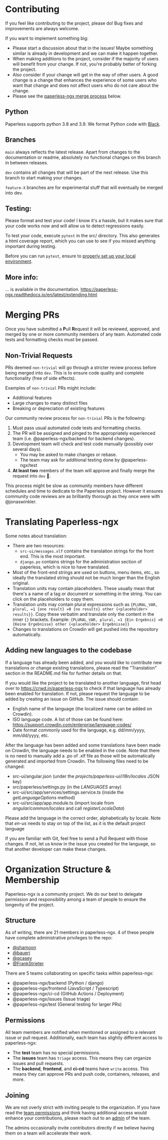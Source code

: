 # Contributing

If you feel like contributing to the project, please do! Bug fixes and improvements are always welcome.

If you want to implement something big:

- Please start a discussion about that in the issues! Maybe something similar is already in development and we can make it happen together.
- When making additions to the project, consider if the majority of users will benefit from your change. If not, you're probably better of forking the project.
- Also consider if your change will get in the way of other users. A good change is a change that enhances the experience of some users who want that change and does not affect users who do not care about the change.
- Please see the [paperless-ngx merge process](#merging-prs) below.

## Python

Paperless supports python 3.8 and 3.9. We format Python code with [Black](https://github.com/psf/black).

## Branches

`main` always reflects the latest release. Apart from changes to the documentation or readme, absolutely no functional changes on this branch in between releases.

`dev` contains all changes that will be part of the next release. Use this branch to start making your changes.

`feature-X` branches are for experimental stuff that will eventually be merged into dev.

## Testing:

Please format and test your code! I know it's a hassle, but it makes sure that your code works now and will allow us to detect regressions easily.

To test your code, execute `pytest` in the src/ directory. This also generates a html coverage report, which you can use to see if you missed anything important during testing.

Before you can run `pytest`, ensure to [properly set up your local environment](https://paperless-ngx.readthedocs.io/en/latest/extending.html#initial-setup-and-first-start).

## More info:

... is available in the documentation. https://paperless-ngx.readthedocs.io/en/latest/extending.html

# Merging PRs

Once you have submitted a **P**ull **R**equest it will be reviewed, approved, and merged by one or more community members of any team. Automated code tests and formatting checks must be passed.

## Non-Trivial Requests

PRs deemed `non-trivial` will go through a stricter review process before being merged into `dev`. This is to ensure code quality and complete functionality (free of side effects).

Examples of `non-trivial` PRs might include:

- Additional features
- Large changes to many distinct files
- Breaking or depreciation of existing features

Our community review process for `non-trivial` PRs is the following:

1. Must pass usual automated code tests and formatting checks.
2. The PR will be assigned and pinged to the appropriately experienced team (i.e. @paperless-ngx/backend for backend changes).
3. Development team will check and test code manually (possibly over several days).
   - You may be asked to make changes or rebase.
   - The team may ask for additional testing done by @paperless-ngx/test
4. **At least two** members of the team will approve and finally merge the request into `dev` 🎉.

This process might be slow as community members have different schedules and time to dedicate to the Paperless project. However it ensures community code reviews are as brilliantly thorough as they once were with @jonaswinkler.

# Translating Paperless-ngx

Some notes about translation:

- There are two resources:
  - `src-ui/messages.xlf` contains the translation strings for the front end. This is the most important.
  - `django.po` contains strings for the administration section of paperless, which is nice to have translated.
- Most of the front-end strings are used on buttons, menu items, etc., so ideally the translated string should not be much longer than the English original.
- Translation units may contain placeholders. These usually mean that there's a name of a tag or document or something in the string. You can click on the placeholders to copy them.
- Translation units may contain plural expressions such as `{PLURAL_VAR, plural, =1 {one result} =0 {no results} other {<placeholder> results}}`. Copy these verbatim and translate only the content in the inner `{}` brackets. Example: `{PLURAL_VAR, plural, =1 {Ein Ergebnis} =0 {Keine Ergebnisse} other {<placeholder> Ergebnisse}}`
- Changes to translations on Crowdin will get pushed into the repository automatically.

## Adding new languages to the codebase

If a language has already been added, and you would like to contribute new translations or change existing translations, please read the "Translation" section in the README.md file for further details on that.

If you would like the project to be translated to another language, first head over to https://crwd.in/paperless-ngx to check if that language has already been enabled for translation.
If not, please request the language to be added by creating an issue on GitHub. The issue should contain:

- English name of the language (the localized name can be added on Crowdin).
- ISO language code. A list of those can be found here: https://support.crowdin.com/enterprise/language-codes/
- Date format commonly used for the language, e.g. dd/mm/yyyy, mm/dd/yyyy, etc.

After the language has been added and some translations have been made on Crowdin, the language needs to be enabled in the code.
Note that there is no need to manually add a .po of .xlf file as those will be automatically generated and imported from Crowdin.
The following files need to be changed:

- src-ui/angular.json (under the _projects/paperless-ui/i18n/locales_ JSON key)
- src/paperless/settings.py (in the _LANGUAGES_ array)
- src-ui/src/app/services/settings.service.ts (inside the _getLanguageOptions_ method)
- src-ui/src/app/app.module.ts (import locale from _angular/common/locales_ and call _registerLocaleData_)

Please add the language in the correct order, alphabetically by locale.
Note that _en-us_ needs to stay on top of the list, as it is the default project language

If you are familiar with Git, feel free to send a Pull Request with those changes.
If not, let us know in the issue you created for the language, so that another developer can make these changes.

# Organization Structure & Membership

Paperless-ngx is a community project. We do our best to delegate permission and responsibility among a team of people to ensure the longevity of the project.

## Structure

As of writing, there are 21 members in paperless-ngx. 4 of these people have complete administrative privileges to the repo:

- [@shamoon](https://github.com/shamoon)
- [@bauerj](https://github.com/bauerj)
- [@qcasey](https://github.com/qcasey)
- [@FrankStrieter](https://github.com/FrankStrieter)

There are 5 teams collaborating on specific tasks within paperless-ngx:

- @paperless-ngx/backend (Python / django)
- @paperless-ngx/frontend (JavaScript / Typescript)
- @paperless-ngx/ci-cd (GitHub Actions / Deployment)
- @paperless-ngx/issues (Issue triage)
- @paperless-ngx/test (General testing for larger PRs)

## Permissions

All team members are notified when mentioned or assigned to a relevant issue or pull request. Additionally, each team has slightly different access to paperless-ngx:

- The **test** team has no special permissions.
- The **issues** team has `triage` access. This means they can organize issues and pull requests.
- The **backend**, **frontend**, and **ci-cd** teams have `write` access. This means they can approve PRs and push code, containers, releases, and more.

## Joining

We are not overly strict with inviting people to the organization. If you have read the [team permissions](#permissions) and think having additional access would enhance your contributions, please reach out to an [admin](#structure) of the team.

The admins occasionally invite contributors directly if we believe having them on a team will accelerate their work.
